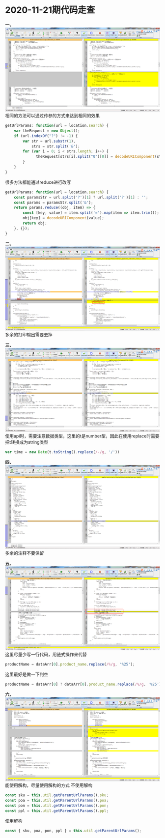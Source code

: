 # 2020-11-21期代码走查
**一、**
![例子1](../../.vuepress/public/assets/images/codeCheck_20201121/example01.png
 "例子")
相同的方法可以通过传参的方式来达到相同的效果
```js
getUrlParams: function(url = location.search) {
    var theRequest = new Object();
    if (url.indexOf("?") != -1) {
        var str = url.substr(1),
            strs = str.split('&');
        for (var i = 0; i < strs.length; i++) {
              theRequest[strs[i].split("0")[0]] = decodeURIComponent(strs[i].split("=")[1]);
        }
    }
}
```

很多方法都能通过reduce进行改写
```js
getUrlParams: function(url = location.search) {
    const paramsStr = url.split('?')[1] ? url.split('?')[1] : '';
    const params = paramsStr.split('&');
    return params.reduce((obj, item) => {
        const [key, value] = item.split('=').map(item => item.trim());
        obj[key] = decodeURIComponent(value);
        return obj;
    }, {});
}
```

**二、**
![例子2](../../.vuepress/public/assets/images/codeCheck_20201121/example02.png
 "例子")
多余的打印输出需要去掉


**三、**
![例子3](../../.vuepress/public/assets/images/codeCheck_20201121/example03.png
 "例子")
使用api时，需要注意数据类型，这里的t是number型，因此在使用replace时需要把t转换成为string类型
```js
var time = new Date(t.toString().replace(/-/g, '/'))
```


**四、**
![例子4](../../.vuepress/public/assets/images/codeCheck_20201121/example04.png
 "例子")
多余的注释不要保留


**五、**
![例子5](../../.vuepress/public/assets/images/codeCheck_20201121/example05.png
 "例子")
 这里尽量少写一行代码，用链式操作来代替
```js
productName = dataArr[0].product_name.replace(/%/g, '%25');
```
这里最好是做一下判空
```js
productName = dataArr[0] ? dataArr[0].product_name.replace(/%/g, '%25') : '';
```


**六、**
![例子6](../../.vuepress/public/assets/images/codeCheck_20201121/example06.png
 "例子")
能使用解构，尽量使用解构的方式
不使用解构
```js
const sku = this.util.getParentUrlParams().sku;
const poa = this.util.getParentUrlParams().poa;
const pon = this.util.getParentUrlParams().pon;
const ppl = this.util.getParentUrlParams().ppl;
```
使用解构
```js
const { sku, poa, pon, ppl } = this.util.getParentUrlParams();
```
